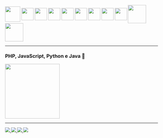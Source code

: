   <div style="display: inline-block">      
            <img align="center" width="50em" src="https://cdn.jsdelivr.net/gh/devicons/devicon/icons/php/php-original.svg" />
            <img align="center" width="40em" src="https://cdn.jsdelivr.net/gh/devicons/devicon/icons/javascript/javascript-original.svg" />
            <img align="center" width="40em" src="https://cdn.jsdelivr.net/gh/devicons/devicon/icons/react/react-original.svg" />
            <img align="center" width="40em" src="https://cdn.jsdelivr.net/gh/devicons/devicon/icons/python/python-original.svg" />    
            <img align="center" width="40em" src="https://cdn.jsdelivr.net/gh/devicons/devicon/icons/java/java-original-wordmark.svg" />
            <img align="center" width="40em" src="https://cdn.jsdelivr.net/gh/devicons/devicon/icons/laravel/laravel-plain-wordmark.svg" />    
            <img align="center" width="40em" src="https://cdn.jsdelivr.net/gh/devicons/devicon/icons/html5/html5-original-wordmark.svg" />          
            <img align="center" width="40em" src="https://cdn.jsdelivr.net/gh/devicons/devicon/icons/css3/css3-original-wordmark.svg" />          
            <img align="center" width="40em" src="https://cdn.jsdelivr.net/gh/devicons/devicon/icons/selenium/selenium-original.svg" />                      
            <img align="center" width="60em" src="https://cdn.jsdelivr.net/gh/devicons/devicon/icons/mysql/mysql-original-wordmark.svg" />    
            <img align="center" width="60em" src="https://cdn.jsdelivr.net/gh/devicons/devicon/icons/sqlite/sqlite-original-wordmark.svg" />          
  </div>

  
  <hr>

### PHP, JavaScript, Python e Java 👋

<div>
  <a href="https://github.com/luan-grabher">
  <img height="180em" src="https://github-readme-stats.vercel.app/api/top-langs/?username=luan-grabher&layout=compact&langs_count=7&theme=github_dark"/>
</div>

  <hr>
  
  <div style="display: inline-block">
    <a href="https://www.linkedin.com/in/luan-grabher/">
      <img src="https://img.shields.io/badge/LinkedIn-0077B5?style=for-the-badge&logo=linkedin&logoColor=white">
    </a>
    <a href="https://wa.me/5551997668057">
      <img src="https://img.shields.io/badge/WhatsApp-25D366?style=for-the-badge&logo=whatsapp&logoColor=white" />
    </a>
    <a href="mailto:luanggcontato@gmail.com">
      <img src="https://img.shields.io/badge/Gmail-D14836?style=for-the-badge&logo=gmail&logoColor=white">
    </a>    
    <a href="https://discordapp.com/users/253218818908749825">
      <img src="https://img.shields.io/badge/Discord-7289DA?style=for-the-badge&logo=discord&logoColor=white">
    </a>
  </div>
